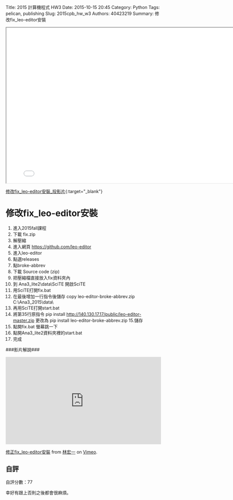 Title: 2015 計算機程式 HW3
Date: 2015-10-15 20:45
Category: Python
Tags: pelican, publishing
Slug: 2015cpb_hw_w3
Authors: 40423219
Summary: 修改fix_leo-editor安裝


<iframe src="40423219_cp_w3_p.html" width="800" height="500"></iframe>

[修改fix_leo-editor安裝_投影片](40423219_cp_w3_p.html){:target="_blank"}

修改fix_leo-editor安裝
=================
                    
                            
                            
1. 進入2015fall課程
2. 下載 fix.zip
3. 解壓縮
4. 進入網頁 https://github.com/leo-editor
5. 進入leo-editor
6. 點選releases
7. 點broke-abbrev
8. 下載 Source code (zip)
9. 把壓縮檔直接放入fix資料夾內
10. 到 Ana3_lite2\data\SciTE 開啟SciTE
11. 用SciTE打開fix.bat
12. 在最後增加一行指令後儲存 copy leo-editor-broke-abbrev.zip C:\Ana3_2015\data\
13. 再用SciTE打開start.bat
14. 將第35行原指令 pip install http://140.130.17.17/public/leo-editor-master.zip 
更改為 pip install leo-editor-broke-abbrev.zip
15.儲存
16. 點開fix.bat 螢幕跳一下
17. 點開Ana3_lite2資料夾裡的start.bat
18. 完成
                            
                            
###影片解說###
                            
                            

<iframe src="https://player.vimeo.com/video/152126135" width="500" height="281" frameborder="0" webkitallowfullscreen mozallowfullscreen allowfullscreen></iframe> <p><a href="https://vimeo.com/152126135">修正fix_leo-editor安裝</a> from <a href="https://vimeo.com/user47671379">林宏一</a> on <a href="https://vimeo.com">Vimeo</a>.</p>
                                
                                
自評
--------
自評分數：77
                        
幸好有跟上否則之後都會很麻煩。

 